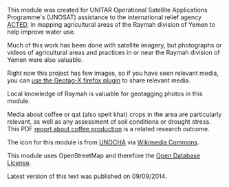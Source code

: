 This module was created for UNITAR Operational Satellite Applications Programme's (UNOSAT) assistance to the international relief agency [ACTED](http://www.acted.org), in mapping agricultural areas of the Raymah division of Yemen to help improve water use.

Much of this work has been done with satellite imagery, but photographs or videos of agricultural areas and practices in or near the Raymah division of Yemen were also valuable.

Right now this project has few images, so if you have seen relevant media, you can [use the Geotag-X firefox plugin](http://geotagx.org/#find_photos) to share relevant media.

Local knowledge of Raymah is valuable for geotagging photos in this module.

Media about coffee or qat (also spelt khat) crops in the area are particularly relevant, as well as any assessment of soil conditions or drought stress. This PDF [report about coffee production](http://reliefweb.int/sites/reliefweb.int/files/resources/REACH_coffee_value_chain_assessment_in_Raymah_governorate_Yemen.pdf) is a related research outcome.

The icon for this module is from [UNOCHA](http://www.unocha.org/) via [Wikimedia Commons](https://commons.wikimedia.org/wiki/File:Yemen_-_Location_Map_%282013%29_-_YEM_-_UNOCHA.svg).

This module uses OpenStreetMap and therefore the [Open Database License](http://www.openstreetmap.org/copyright).

Latest version of this text was published on 09/09/2014.
